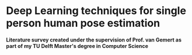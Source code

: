 # Deep Learning techniques for single person human pose estimation

#### Literature survey created under the supervision of Prof. van Gemert as part of my TU Delft Master's degree in Computer Science
